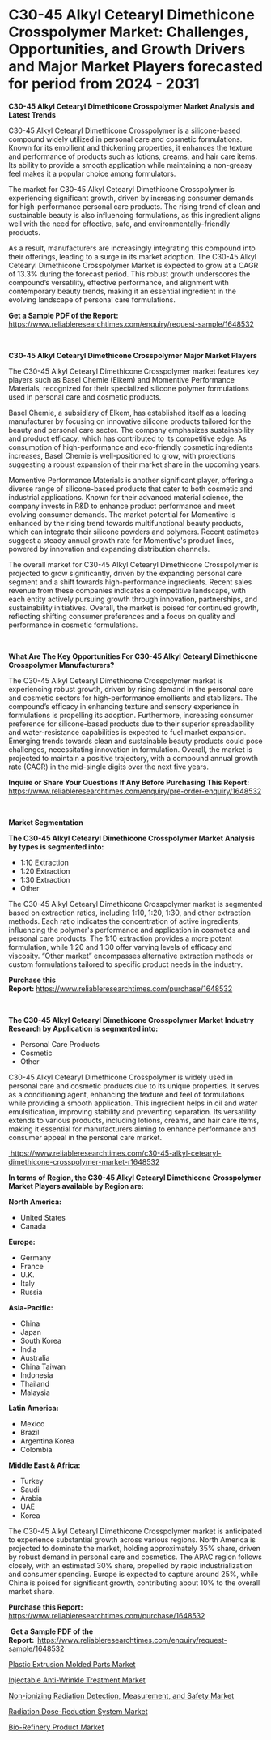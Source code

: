<p><h1>C30-45 Alkyl Cetearyl Dimethicone Crosspolymer Market: Challenges, Opportunities, and Growth Drivers and Major Market Players forecasted for period from 2024 - 2031</h1></p><p><strong>C30-45 Alkyl Cetearyl Dimethicone Crosspolymer Market Analysis and Latest Trends</strong></p>
<p><p>C30-45 Alkyl Cetearyl Dimethicone Crosspolymer is a silicone-based compound widely utilized in personal care and cosmetic formulations. Known for its emollient and thickening properties, it enhances the texture and performance of products such as lotions, creams, and hair care items. Its ability to provide a smooth application while maintaining a non-greasy feel makes it a popular choice among formulators.</p><p>The market for C30-45 Alkyl Cetearyl Dimethicone Crosspolymer is experiencing significant growth, driven by increasing consumer demands for high-performance personal care products. The rising trend of clean and sustainable beauty is also influencing formulations, as this ingredient aligns well with the need for effective, safe, and environmentally-friendly products.</p><p>As a result, manufacturers are increasingly integrating this compound into their offerings, leading to a surge in its market adoption. The C30-45 Alkyl Cetearyl Dimethicone Crosspolymer Market is expected to grow at a CAGR of 13.3% during the forecast period. This robust growth underscores the compound’s versatility, effective performance, and alignment with contemporary beauty trends, making it an essential ingredient in the evolving landscape of personal care formulations.</p></p>
<p><strong>Get a Sample PDF of the Report:&nbsp;</strong> <a href="https://www.reliableresearchtimes.com/enquiry/request-sample/1648532?utm_campaign=1725&utm_medium=2&utm_source=Github&utm_content=ia&utm_term=15102024&utm_id=c30-45-alkyl-cetearyl-dimethicone-crosspolymer">https://www.reliableresearchtimes.com/enquiry/request-sample/1648532</a></p>
<p>&nbsp;</p>
<p><strong>C30-45 Alkyl Cetearyl Dimethicone Crosspolymer Major Market Players</strong></p>
<p><p>The C30-45 Alkyl Cetearyl Dimethicone Crosspolymer market features key players such as Basel Chemie (Elkem) and Momentive Performance Materials, recognized for their specialized silicone polymer formulations used in personal care and cosmetic products. </p><p>Basel Chemie, a subsidiary of Elkem, has established itself as a leading manufacturer by focusing on innovative silicone products tailored for the beauty and personal care sector. The company emphasizes sustainability and product efficacy, which has contributed to its competitive edge. As consumption of high-performance and eco-friendly cosmetic ingredients increases, Basel Chemie is well-positioned to grow, with projections suggesting a robust expansion of their market share in the upcoming years.</p><p>Momentive Performance Materials is another significant player, offering a diverse range of silicone-based products that cater to both cosmetic and industrial applications. Known for their advanced material science, the company invests in R&D to enhance product performance and meet evolving consumer demands. The market potential for Momentive is enhanced by the rising trend towards multifunctional beauty products, which can integrate their silicone powders and polymers. Recent estimates suggest a steady annual growth rate for Momentive's product lines, powered by innovation and expanding distribution channels.</p><p>The overall market for C30-45 Alkyl Cetearyl Dimethicone Crosspolymer is projected to grow significantly, driven by the expanding personal care segment and a shift towards high-performance ingredients. Recent sales revenue from these companies indicates a competitive landscape, with each entity actively pursuing growth through innovation, partnerships, and sustainability initiatives. Overall, the market is poised for continued growth, reflecting shifting consumer preferences and a focus on quality and performance in cosmetic formulations.</p></p>
<p>&nbsp;</p>
<p><strong>What Are The Key Opportunities For C30-45 Alkyl Cetearyl Dimethicone Crosspolymer Manufacturers?</strong></p>
<p><p>The C30-45 Alkyl Cetearyl Dimethicone Crosspolymer market is experiencing robust growth, driven by rising demand in the personal care and cosmetic sectors for high-performance emollients and stabilizers. The compound’s efficacy in enhancing texture and sensory experience in formulations is propelling its adoption. Furthermore, increasing consumer preference for silicone-based products due to their superior spreadability and water-resistance capabilities is expected to fuel market expansion. Emerging trends towards clean and sustainable beauty products could pose challenges, necessitating innovation in formulation. Overall, the market is projected to maintain a positive trajectory, with a compound annual growth rate (CAGR) in the mid-single digits over the next five years.</p></p>
<p><strong>Inquire or Share Your Questions If Any Before Purchasing This Report:</strong> <a href="https://www.reliableresearchtimes.com/enquiry/pre-order-enquiry/1648532?utm_campaign=1725&utm_medium=2&utm_source=Github&utm_content=ia&utm_term=15102024&utm_id=c30-45-alkyl-cetearyl-dimethicone-crosspolymer">https://www.reliableresearchtimes.com/enquiry/pre-order-enquiry/1648532</a></p>
<p>&nbsp;</p>
<p><strong>Market Segmentation</strong></p>
<p><strong>The C30-45 Alkyl Cetearyl Dimethicone Crosspolymer Market Analysis by types is segmented into:</strong></p>
<p><ul><li>1:10 Extraction</li><li>1:20 Extraction</li><li>1:30 Extraction</li><li>Other</li></ul></p>
<p><p>The C30-45 Alkyl Cetearyl Dimethicone Crosspolymer market is segmented based on extraction ratios, including 1:10, 1:20, 1:30, and other extraction methods. Each ratio indicates the concentration of active ingredients, influencing the polymer's performance and application in cosmetics and personal care products. The 1:10 extraction provides a more potent formulation, while 1:20 and 1:30 offer varying levels of efficacy and viscosity. “Other market” encompasses alternative extraction methods or custom formulations tailored to specific product needs in the industry.</p></p>
<p><strong>Purchase this Report:&nbsp;</strong><a href="https://www.reliableresearchtimes.com/purchase/1648532?utm_campaign=1725&utm_medium=2&utm_source=Github&utm_content=ia&utm_term=15102024&utm_id=c30-45-alkyl-cetearyl-dimethicone-crosspolymer">https://www.reliableresearchtimes.com/purchase/1648532</a></p>
<p>&nbsp;</p>
<p><strong>The C30-45 Alkyl Cetearyl Dimethicone Crosspolymer Market Industry Research by Application is segmented into:</strong></p>
<p><ul><li>Personal Care Products</li><li>Cosmetic</li><li>Other</li></ul></p>
<p><p>C30-45 Alkyl Cetearyl Dimethicone Crosspolymer is widely used in personal care and cosmetic products due to its unique properties. It serves as a conditioning agent, enhancing the texture and feel of formulations while providing a smooth application. This ingredient helps in oil and water emulsification, improving stability and preventing separation. Its versatility extends to various products, including lotions, creams, and hair care items, making it essential for manufacturers aiming to enhance performance and consumer appeal in the personal care market.</p></p>
<p><a href="https://www.reliableresearchtimes.com/c30-45-alkyl-cetearyl-dimethicone-crosspolymer-market-r1648532?utm_campaign=1725&utm_medium=2&utm_source=Github&utm_content=ia&utm_term=15102024&utm_id=c30-45-alkyl-cetearyl-dimethicone-crosspolymer">&nbsp;https://www.reliableresearchtimes.com/c30-45-alkyl-cetearyl-dimethicone-crosspolymer-market-r1648532</a></p>
<p><strong>In terms of Region, the C30-45 Alkyl Cetearyl Dimethicone Crosspolymer Market Players available by Region are:</strong></p>
<p>
    <p> <strong> North America: </strong>
        <ul>
            <li>United States</li>
            <li>Canada</li>
        </ul>
        </p> 
    <p> <strong> Europe: </strong>
        <ul>
            <li>Germany</li>
            <li>France</li>
            <li>U.K.</li>
            <li>Italy</li>
            <li>Russia</li>
        </ul>
        </p> 
    <p> <strong> Asia-Pacific: </strong>
        <ul>
            <li>China</li>
            <li>Japan</li>
            <li>South Korea</li>
            <li>India</li>
            <li>Australia</li>
            <li>China Taiwan</li>
            <li>Indonesia</li>
            <li>Thailand</li>
            <li>Malaysia</li>
        </ul>
        </p> 
    <p> <strong> Latin America: </strong>
        <ul>
            <li>Mexico</li>
            <li>Brazil</li>
            <li>Argentina Korea</li>
            <li>Colombia</li>
        </ul>
        </p> 
    <p> <strong> Middle East & Africa: </strong>
        <ul>
            <li>Turkey</li>
            <li>Saudi</li>
            <li>Arabia</li>
            <li>UAE</li>
            <li>Korea</li>
        </ul>
    </p>
    </p>
<p><p>The C30-45 Alkyl Cetearyl Dimethicone Crosspolymer market is anticipated to experience substantial growth across various regions. North America is projected to dominate the market, holding approximately 35% share, driven by robust demand in personal care and cosmetics. The APAC region follows closely, with an estimated 30% share, propelled by rapid industrialization and consumer spending. Europe is expected to capture around 25%, while China is poised for significant growth, contributing about 10% to the overall market share.</p></p>
<p><strong>Purchase this Report: </strong><a href="https://www.reliableresearchtimes.com/purchase/1648532?utm_campaign=1725&utm_medium=2&utm_source=Github&utm_content=ia&utm_term=15102024&utm_id=c30-45-alkyl-cetearyl-dimethicone-crosspolymer">https://www.reliableresearchtimes.com/purchase/1648532</a></p>
<p>&nbsp;<strong>Get a Sample PDF of the Report:&nbsp;&nbsp;</strong><a href="https://www.reliableresearchtimes.com/enquiry/request-sample/1648532?utm_campaign=1725&utm_medium=2&utm_source=Github&utm_content=ia&utm_term=15102024&utm_id=c30-45-alkyl-cetearyl-dimethicone-crosspolymer">https://www.reliableresearchtimes.com/enquiry/request-sample/1648532</a></p>
<p><strong></strong></p>
<p><p><a href="https://www.linkedin.com/pulse/plastic-extrusion-molded-parts-market-growth-outlook-from-fckgc?trk=public_post_embed_feed-article-content&utm_campaign=1725&utm_medium=2&utm_source=Github&utm_content=ia&utm_term=15102024&utm_id=c30-45-alkyl-cetearyl-dimethicone-crosspolymer">Plastic Extrusion Molded Parts Market</a></p><p><a href="https://www.linkedin.com/pulse/injectable-anti-wrinkle-treatment-industry-insights-report-dbvic?trk=public_post_embed_feed-article-content&utm_campaign=1725&utm_medium=2&utm_source=Github&utm_content=ia&utm_term=15102024&utm_id=c30-45-alkyl-cetearyl-dimethicone-crosspolymer">Injectable Anti-Wrinkle Treatment Market</a></p><p><a href="https://www.linkedin.com/pulse/non-ionizing-radiation-detection-measurement-safety-industry-5inae?trk=public_post_embed_feed-article-content&utm_campaign=1725&utm_medium=2&utm_source=Github&utm_content=ia&utm_term=15102024&utm_id=c30-45-alkyl-cetearyl-dimethicone-crosspolymer">Non-ionizing Radiation Detection, Measurement, and Safety Market</a></p><p><a href="https://www.linkedin.com/pulse/radiation-dose-reduction-system-market-analysis-product-segmentation-tpx5c?trk=public_post_embed_feed-article-content&utm_campaign=1725&utm_medium=2&utm_source=Github&utm_content=ia&utm_term=15102024&utm_id=c30-45-alkyl-cetearyl-dimethicone-crosspolymer">Radiation Dose-Reduction System Market</a></p><p><a href="https://www.linkedin.com/pulse/competitive-intelligence-bio-refinery-product-market-key-players-m8gie?trk=public_post_embed_feed-article-content&utm_campaign=1725&utm_medium=2&utm_source=Github&utm_content=ia&utm_term=15102024&utm_id=c30-45-alkyl-cetearyl-dimethicone-crosspolymer">Bio-Refinery Product Market</a></p></p>